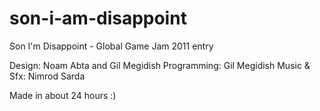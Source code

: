 son-i-am-disappoint
===================

Son I'm Disappoint - Global Game Jam 2011 entry

Design: Noam Abta and Gil Megidish
Programming: Gil Megidish
Music & Sfx: Nimrod Sarda

Made in about 24 hours :)


